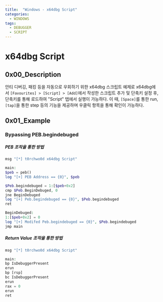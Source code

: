 ```yaml
---
title:  "Windows - x64dbg Script"
categories:
  - WINDOWS
tags:
  - DEBUGGER
  - SCRIPT
---
```

# x64dbg Script
## 0x00_Description
안티 디버깅, 패킹 등을 자동으로 우회하기 위한 x64dbg 스크립트 예제로 x64dbg에서 `[Favourites] > [Script] > [Add]`에서 작성한 스크립트 추가 및 단축키 설정 후, 단축키를 통해 로드하여 "Script" 탭에서 실행이 가능하다. 
이 때, `[Space]`를 통한 run, `[tap]`을 통한 step 등의 기능을 제공하며 우클릭 항목을 통해 확인이 가능하다.



## 0x01_Example
### Bypassing PEB.begindebuged 
##### PEB 조작을 통한 방법
```php
msg "[*] t0rchwo0d x64dbg Script"

main:
$peb = peb()
log "[+] PEB Address == {0}", $peb

$Peb.begindebuged = 1:[$peb+0x2]
cmp $Peb.BeginDebuged, 0
jne BeginDebuged
log "[+] Peb.begindebuged == {0}", $Peb.begindebuged
ret

BeginDebuged:
1:[$peb+0x2] = 0
log "[+] Modifed Peb.begindebuged == {0}", $Peb.begindebuged
jmp main
```

##### Return Value 조작을 통한 방법
```php
msg "[*] t0rchwo0d x64dbg Script"

main:
bp IsDebuggerPresent
erun
bp [rsp]
bc IsDebuggerPresent
erun
rax = 0
erun
ret
```